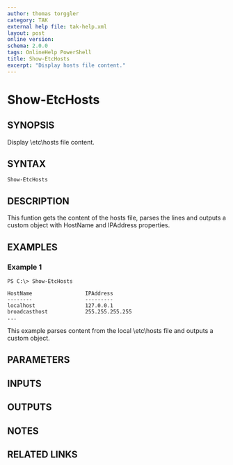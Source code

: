 ```yaml
---
author: thomas torggler
category: TAK
external help file: tak-help.xml
layout: post
online version: 
schema: 2.0.0
tags: OnlineHelp PowerShell
title: Show-EtcHosts
excerpt: "Display hosts file content."
---
```


# Show-EtcHosts

## SYNOPSIS
Display \etc\hosts file content.

## SYNTAX

```
Show-EtcHosts
```

## DESCRIPTION
This funtion gets the content of the hosts file, parses the lines and outputs 
a custom object with HostName and IPAddress properties.

## EXAMPLES

### Example 1
```
PS C:\> Show-EtcHosts

HostName                 IPAddress
--------                 ---------
localhost                127.0.0.1
broadcasthost            255.255.255.255
...
```

This example parses content from the local \etc\hosts file and outputs a custom object.

## PARAMETERS

## INPUTS

## OUTPUTS

## NOTES

## RELATED LINKS

